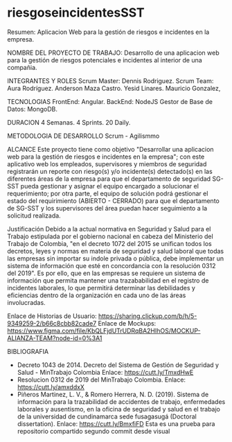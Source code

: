 # riesgoseincidentesSST
Resumen: Aplicacion Web para la gestión de riesgos e incidentes en la empresa.

NOMBRE DEL PROYECTO DE TRABAJO:
Desarrollo de una aplicacion web para la gestión de riesgos potenciales e incidentes al interior de una compañia.

INTEGRANTES Y ROLES
Scrum Master: Dennis Rodriguez.
Scrum Team:
Aura Rodríguez.
Anderson Maza Castro.
Yesid Linares.
Mauricio Gonzalez,

TECNOLOGIAS
FrontEnd: Angular.
BackEnd: NodeJS
Gestor de Base de Datos: MongoDB.

DURACION
4 Semanas.
4 Sprints.
20 Daily.

METODOLOGIA DE DESARROLLO 
Scrum - Agilismmo

ALCANCE
Este proyecto tiene como objetivo "Desarrollar una aplicacion web para la gestión de riesgos e incidentes en la empresa"; con este aplicativo web los empleados, supervisores y miembros de seguridad registrarán un reporte con riesgo(s) y/o incidente(s) detectado(s) en las diferentes áreas de la empresa para que el departamento de seguridad SG-SST pueda gestionar y asignar el equipo encargado a solucionar el requerimiento; por otra parte, el equipo de solución podrá gestionar el estado del requirimiento (ABIERTO - CERRADO) para que el departamento de SG-SST y los supervisores del área puedan hacer seguimiento a la solicitud realizada.

Justificación
Debido a la actual normativa en Seguridad y Salud para el Trabajo estipulada por el gobierno nacional en cabeza del Ministerio del Trabajo de Colombia, "en el decreto 1072 del 2015 se unifican todos los decretos, leyes y normas en materia de seguridad y salud laboral que todas las empresas sin importar su indole privada o pública, debe implementar un sistema de información que esté en concordancia con la resolución 0312 del 2019". Es por ello, que en las empresas se requiere un sistema de información que permita mantener una trazababilidad en el registro de incidentes laborales, lo que permitirá determinar las debilidades y eficiencias dentro de la organización en cada uno de las áreas involucradas. 

Enlace de Historias de Usuario:
https://sharing.clickup.com/b/h/5-9349259-2/b66c8cbb82cade7
Enlace de Mockups:
https://www.figma.com/file/KbQLFjdUTrUDRqBA2HIhOS/MOCKUP-ALIANZA-TEAM?node-id=0%3A1

BIBLIOGRAFIA
- Decreto 1043 de 2014. Decreto del Sistema de Gestión de Seguridad y Salud - MinTrabajo Colombia Enlace: https://cutt.ly/TmxdHwE
- Resolucion 0312 de 2019 del MinTrabajo Colombia. Enlace: https://cutt.ly/amxddxX
- Piñeros Martinez, L. V., & Romero Herrera, N. D. (2019). Sistema de información para la trazabilidad de accidentes de trabajo, enfermedades laborales y ausentismo, en la    oficina de seguridad y salud en el trabajo de la universidad de cundinamarca sede fusagasugá (Doctoral dissertation). Enlace: https://cutt.ly/BmxfiFD
Esta es una prueba para repositorio compartido 
segundo commit desde visual
